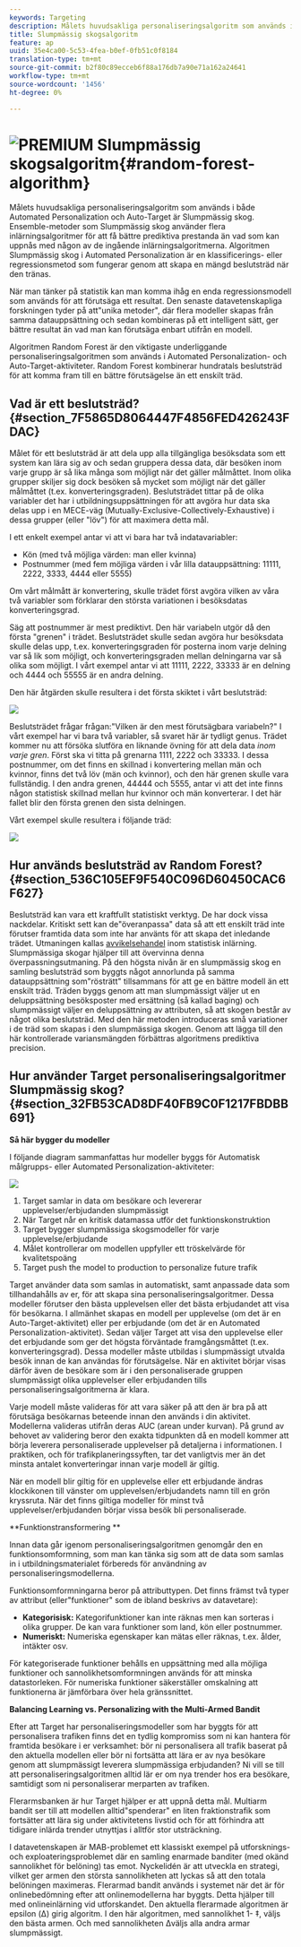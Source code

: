 ```yaml
---
keywords: Targeting
description: Målets huvudsakliga personaliseringsalgoritm som används i både Automated Personalization och Auto-Target är Slumpmässig skog. Ensemble-metoder som Slumpmässig skog använder flera inlärningsalgoritmer för att få bättre prediktiva prestanda än vad som kan uppnås med någon av de ingående inlärningsalgoritmerna. Algoritmen Slumpmässig skog i Automated Personalization är en klassificerings- eller regressionsmetod som fungerar genom att skapa en mängd beslutsträd när den tränas.
title: Slumpmässig skogsalgoritm
feature: ap
uuid: 35e4ca00-5c53-4fea-b0ef-0fb51c0f8184
translation-type: tm+mt
source-git-commit: b2f80c89ecceb6f88a176db7a90e71a162a24641
workflow-type: tm+mt
source-wordcount: '1456'
ht-degree: 0%

---
```



# ![PREMIUM](/help/assets/premium.png) Slumpmässig skogsalgoritm{#random-forest-algorithm}

Målets huvudsakliga personaliseringsalgoritm som används i både Automated Personalization och Auto-Target är Slumpmässig skog. Ensemble-metoder som Slumpmässig skog använder flera inlärningsalgoritmer för att få bättre prediktiva prestanda än vad som kan uppnås med någon av de ingående inlärningsalgoritmerna. Algoritmen Slumpmässig skog i Automated Personalization är en klassificerings- eller regressionsmetod som fungerar genom att skapa en mängd beslutsträd när den tränas.

När man tänker på statistik kan man komma ihåg en enda regressionsmodell som används för att förutsäga ett resultat. Den senaste datavetenskapliga forskningen tyder på att&quot;unika metoder&quot;, där flera modeller skapas från samma datauppsättning och sedan kombineras på ett intelligent sätt, ger bättre resultat än vad man kan förutsäga enbart utifrån en modell.

Algoritmen Random Forest är den viktigaste underliggande personaliseringsalgoritmen som används i Automated Personalization- och Auto-Target-aktiviteter. Random Forest kombinerar hundratals beslutsträd för att komma fram till en bättre förutsägelse än ett enskilt träd.

## Vad är ett beslutsträd? {#section_7F5865D8064447F4856FED426243FDAC}

Målet för ett beslutsträd är att dela upp alla tillgängliga besöksdata som ett system kan lära sig av och sedan gruppera dessa data, där besöken inom varje grupp är så lika många som möjligt när det gäller målmåttet. Inom olika grupper skiljer sig dock besöken så mycket som möjligt när det gäller målmåttet (t.ex. konverteringsgraden). Beslutsträdet tittar på de olika variabler det har i utbildningsuppsättningen för att avgöra hur data ska delas upp i en MECE-väg (Mutually-Exclusive-Collectively-Exhaustive) i dessa grupper (eller &quot;löv&quot;) för att maximera detta mål.

I ett enkelt exempel antar vi att vi bara har två indatavariabler:

* Kön (med två möjliga värden: man eller kvinna)
* Postnummer (med fem möjliga värden i vår lilla datauppsättning: 11111, 2222, 3333, 4444 eller 5555)

Om vårt målmått är konvertering, skulle trädet först avgöra vilken av våra två variabler som förklarar den största variationen i besöksdatas konverteringsgrad.

Säg att postnummer är mest prediktivt. Den här variabeln utgör då den första &quot;grenen&quot; i trädet. Beslutsträdet skulle sedan avgöra hur besöksdata skulle delas upp, t.ex. konverteringsgraden för posterna inom varje delning var så lik som möjligt, och konverteringsgraden mellan delningarna var så olika som möjligt. I vårt exempel antar vi att 11111, 2222, 33333 är en delning och 4444 och 55555 är en andra delning.

Den här åtgärden skulle resultera i det första skiktet i vårt beslutsträd:

![](assets/decsion_tree_1.png)

Beslutsträdet frågar frågan:&quot;Vilken är den mest förutsägbara variabeln?&quot; I vårt exempel har vi bara två variabler, så svaret här är tydligt genus. Trädet kommer nu att försöka slutföra en liknande övning för att dela data *inom varje gren*. Först ska vi titta på grenarna 1111, 2222 och 33333. I dessa postnummer, om det finns en skillnad i konvertering mellan män och kvinnor, finns det två löv (män och kvinnor), och den här grenen skulle vara fullständig. I den andra grenen, 44444 och 5555, antar vi att det inte finns någon statistisk skillnad mellan hur kvinnor och män konverterar. I det här fallet blir den första grenen den sista delningen.

Vårt exempel skulle resultera i följande träd:

![](assets/decsion_tree_2.png)

## Hur används beslutsträd av Random Forest? {#section_536C105EF9F540C096D60450CAC6F627}

Beslutsträd kan vara ett kraftfullt statistiskt verktyg. De har dock vissa nackdelar. Kritiskt sett kan de&quot;överanpassa&quot; data så att ett enskilt träd inte förutser framtida data som inte har använts för att skapa det inledande trädet. Utmaningen kallas [avvikelsehandel](https://en.wikipedia.org/wiki/Bias%E2%80%93variance_tradeoff) inom statistisk inlärning. Slumpmässiga skogar hjälper till att övervinna denna överpassningsutmaning. På den högsta nivån är en slumpmässig skog en samling beslutsträd som byggts något annorlunda på samma datauppsättning som&quot;rösträtt&quot; tillsammans för att ge en bättre modell än ett enskilt träd. Träden byggs genom att man slumpmässigt väljer ut en deluppsättning besöksposter med ersättning (så kallad baging) och slumpmässigt väljer en deluppsättning av attributen, så att skogen består av något olika beslutsträd. Med den här metoden introduceras små variationer i de träd som skapas i den slumpmässiga skogen. Genom att lägga till den här kontrollerade variansmängden förbättras algoritmens prediktiva precision.

## Hur använder Target personaliseringsalgoritmer Slumpmässig skog? {#section_32FB53CAD8DF40FB9C0F1217FBDBB691}

**Så här bygger du modeller**

I följande diagram sammanfattas hur modeller byggs för Automatisk målgrupps- eller Automated Personalization-aktiviteter:

![](assets/random_forest_flow.png)

1. Target samlar in data om besökare och levererar upplevelser/erbjudanden slumpmässigt
1. När Target når en kritisk datamassa utför det funktionskonstruktion
1. Target bygger slumpmässiga skogsmodeller för varje upplevelse/erbjudande
1. Målet kontrollerar om modellen uppfyller ett tröskelvärde för kvalitetspoäng
1. Target push the model to production to personalize future trafik

Target använder data som samlas in automatiskt, samt anpassade data som tillhandahålls av er, för att skapa sina personaliseringsalgoritmer. Dessa modeller förutser den bästa upplevelsen eller det bästa erbjudandet att visa för besökarna. I allmänhet skapas en modell per upplevelse (om det är en Auto-Target-aktivitet) eller per erbjudande (om det är en Automated Personalization-aktivitet). Sedan väljer Target att visa den upplevelse eller det erbjudande som ger det högsta förväntade framgångsmåttet (t.ex. konverteringsgrad). Dessa modeller måste utbildas i slumpmässigt utvalda besök innan de kan användas för förutsägelse. När en aktivitet börjar visas därför även de besökare som är i den personaliserade gruppen slumpmässigt olika upplevelser eller erbjudanden tills personaliseringsalgoritmerna är klara.

Varje modell måste valideras för att vara säker på att den är bra på att förutsäga besökarnas beteende innan den används i din aktivitet. Modellerna valideras utifrån deras AUC (arean under kurvan). På grund av behovet av validering beror den exakta tidpunkten då en modell kommer att börja leverera personaliserade upplevelser på detaljerna i informationen. I praktiken, och för trafikplaneringssyften, tar det vanligtvis mer än det minsta antalet konverteringar innan varje modell är giltig.

När en modell blir giltig för en upplevelse eller ett erbjudande ändras klockikonen till vänster om upplevelsen/erbjudandets namn till en grön kryssruta. När det finns giltiga modeller för minst två upplevelser/erbjudanden börjar vissa besök bli personaliserade.

**Funktionstransformering **

Innan data går igenom personaliseringsalgoritmen genomgår den en funktionsomformning, som man kan tänka sig som att de data som samlas in i utbildningsmaterialet förbereds för användning av personaliseringsmodellerna.

Funktionsomformningarna beror på attributtypen. Det finns främst två typer av attribut (eller&quot;funktioner&quot; som de ibland beskrivs av datavetare):

* **Kategorisisk:** Kategorifunktioner kan inte räknas men kan sorteras i olika grupper. De kan vara funktioner som land, kön eller postnummer.
* **Numeriskt:** Numeriska egenskaper kan mätas eller räknas, t.ex. ålder, intäkter osv.

För kategoriserade funktioner behålls en uppsättning med alla möjliga funktioner och sannolikhetsomformningen används för att minska datastorleken. För numeriska funktioner säkerställer omskalning att funktionerna är jämförbara över hela gränssnittet.

**Balancing Learning vs. Personalizing with the Multi-Armed Bandit**

Efter att Target har personaliseringsmodeller som har byggts för att personalisera trafiken finns det en tydlig kompromiss som ni kan hantera för framtida besökare i er verksamhet: bör ni personalisera all trafik baserat på den aktuella modellen eller bör ni fortsätta att lära er av nya besökare genom att slumpmässigt leverera slumpmässiga erbjudanden? Ni vill se till att personaliseringsalgoritmen alltid lär er om nya trender hos era besökare, samtidigt som ni personaliserar merparten av trafiken.

Flerarmsbanken är hur Target hjälper er att uppnå detta mål. Multiarm bandit ser till att modellen alltid&quot;spenderar&quot; en liten fraktionstrafik som fortsätter att lära sig under aktivitetens livstid och för att förhindra att tidigare inlärda trender utnyttjas i alltför stor utsträckning.

I datavetenskapen är MAB-problemet ett klassiskt exempel på utforsknings- och exploateringsproblemet där en samling enarmade banditer (med okänd sannolikhet för belöning) tas emot. Nyckelidén är att utveckla en strategi, vilket ger armen den största sannolikheten att lyckas så att den totala belöningen maximeras. Flerarmad bandit används i systemet när det är för onlinebedömning efter att onlinemodellerna har byggts. Detta hjälper till med onlineinlärning vid utforskandet. Den aktuella flerarmade algoritmen är epsilon (Δ) girig algoritm. I den här algoritmen, med sannolikhet 1- ‡, väljs den bästa armen. Och med sannolikheten Δväljs alla andra armar slumpmässigt.
